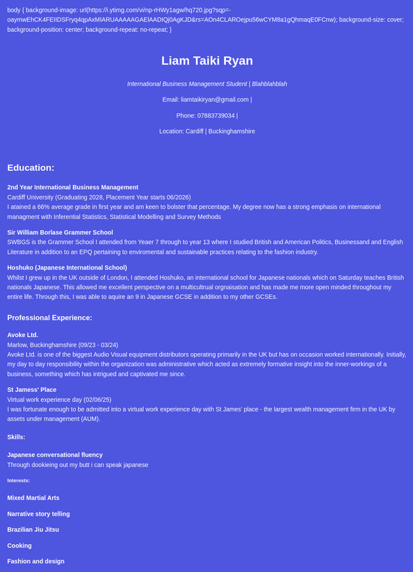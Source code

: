 <!DOCTYPE html>
<html lang="en">
   <title>Liam Taiki Ryan - CV</title>
<head>
  <style>
    body {
      font-family: Arial, sans-serif;
      max-width: 1200px;
      margin: auto;
      padding: 20px;
      line-height: 1.6;
      background-color: #4e55df;
      color: #fff;
    }
    </style>
</head>
<body>   
    body {
      background-image: url(https://i.ytimg.com/vi/np-rHWy1agw/hq720.jpg?sqp=-oaymwEhCK4FEIIDSFryq4qpAxMIARUAAAAAGAElAADIQj0AgKJD&rs=AOn4CLAROejpu56wCYM8a1gQhmaqE0FCnw);
      background-size: cover;         
      background-position: center;
      background-repeat: no-repeat;
    }



   <header>
    <h1>Liam Taiki Ryan</h1>
    <p><em>International Business Management Student | Blahblahblah </em> </p>
    <p>Email: liamtaikiryan@gmail.com | 
    <p>Phone: 07883739034 |
    <p>Location: Cardiff | Buckinghamshire 
  </header>


  <section class="section" id="education">
    <h1>Education:</h1>
    <p><strong>2nd Year International Business Management</strong><br>
    Cardiff University (Graduating 2028, Placement Year starts 06/2026)
     <br>I atained a 66% average grade in first year and am keen to bolster that percentage. My degree now has a strong emphasis on international managment with Inferential Statistics, Statistical Modelling and Survey Methods 
     <p><strong>Sir William Borlase Grammer School </strong><br>
     SWBGS is the Grammer School I attended from Yeaer 7 through to year 13 where I studied British and American Politics, Businessand and English Literature in addition to an EPQ pertaining to enviromental and sustainable practices relating to the fashion industry.
     <p><strong>Hoshuko (Japanese International School) </strong><br>
     Whilst I grew up in the UK outside of London, I attended Hoshuko, an international school for Japanese nationals which on Saturday teaches British nationals Japanese. 
        This allowed me excellent perspective on a multicultrual orgnaisation and has made me more open minded throughout my entire life. Through this, I was able to aquire an 9 in Japanese GCSE in addition to my other GCSEs.


  <section class="section" id="experience">
    <h1>Professional Experience:</h1>
    <p><strong>Avoke Ltd.</strong><br>
    Marlow, Buckinghamshire (09/23 - 03/24)<br>
    Avoke Ltd. is one of the biggest Audio Visual equipment distributors operating primarily in the UK but has on occasion worked internationally. Initially, my day to day responsibility within the organization was administrative which acted as extremely formative insight into the inner-workings of a business, something which has intrigued and captivated me since. <br>
    <p><strong>St Jamess' Place</strong><br>
    Virtual work experience day								(02/06/25)<br>
    I was fortunate enough to be admitted into a virtual work experience day with St James’ place - the largest wealth management firm in the UK by assets under management (AUM). 

 <section class="section" id="Skills">
 <h1>Skills:</h1>
 <p><strong>Japanese conversational fluency</strong><br>
 Through dookieing out my butt i can speak japanese
    
<section class="section" id="Interests:">
 <h1>Interests:</h1>
 <p><strong>Mixed Martial Arts </strong><br>
 <p><strong>Narrative story telling </strong><br>
 <p><strong>Brazilian Jiu Jitsu </strong><br>
 <p><strong>Cooking </strong><br>
 <p><strong>Fashion and design </strong><br>


 
 
       
  
  
</body>
